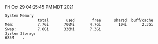 Fri Oct 29 04:25:45 PM MDT 2021
```bash
System Memory
               total        used        free      shared  buff/cache   available
Mem:           7.7Gi       700Mi       4.7Gi        10Mi       2.3Gi       6.7Gi
Swap:          7.6Gi       336Mi       7.3Gi
System Storage
685M	.
```
